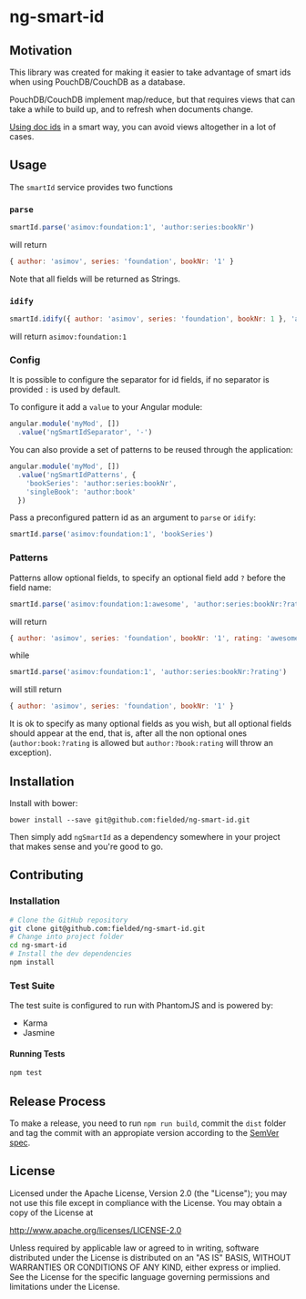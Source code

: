 # ng-smart-id

## Motivation

This library was created for making it easier to take advantage of smart ids when using PouchDB/CouchDB as a database.

PouchDB/CouchDB implement map/reduce, but that requires views that can take a while to build up, and to refresh when documents change.

[Using doc ids](https://pouchdb.com/2014/05/01/secondary-indexes-have-landed-in-pouchdb.html) in a smart way, you can avoid views altogether in a lot of cases.

## Usage
The `smartId` service provides two functions

### `parse`

```js
smartId.parse('asimov:foundation:1', 'author:series:bookNr')
```

will return
```js
{ author: 'asimov', series: 'foundation', bookNr: '1' }
```

Note that all fields will be returned as Strings.

### `idify`

```js
smartId.idify({ author: 'asimov', series: 'foundation', bookNr: 1 }, 'author:series:bookNr')
```

will return `asimov:foundation:1`

### Config

It is possible to configure the separator for id fields, if no separator is provided `:` is used by default.

To configure it add a `value` to your Angular module:

```js
angular.module('myMod', [])
  .value('ngSmartIdSeparator', '-')
```

You can also provide a set of patterns to be reused through the application:

```js
angular.module('myMod', [])
  .value('ngSmartIdPatterns', {
    'bookSeries': 'author:series:bookNr',
    'singleBook': 'author:book'
  })
```

Pass a preconfigured pattern id as an argument to `parse` or `idify`:

```js
smartId.parse('asimov:foundation:1', 'bookSeries')
```

### Patterns

Patterns allow optional fields, to specify an optional field add `?` before the field name:

```js
smartId.parse('asimov:foundation:1:awesome', 'author:series:bookNr:?rating')
```

will return
```js
{ author: 'asimov', series: 'foundation', bookNr: '1', rating: 'awesome' }
```

while
```js
smartId.parse('asimov:foundation:1', 'author:series:bookNr:?rating')
```

will still return
```js
{ author: 'asimov', series: 'foundation', bookNr: '1' }
```

It is ok to specify as many optional fields as you wish, but all optional fields should appear at the end, that is, after all the non optional ones (`author:book:?rating` is allowed but `author:?book:rating` will throw an exception).

## Installation

Install with bower:

    bower install --save git@github.com:fielded/ng-smart-id.git

Then simply add `ngSmartId` as a dependency somewhere in your project that makes sense and you're good to go.

## Contributing

### Installation

```bash
# Clone the GitHub repository
git clone git@github.com:fielded/ng-smart-id.git
# Change into project folder
cd ng-smart-id
# Install the dev dependencies
npm install
```

### Test Suite

The test suite is configured to run with PhantomJS and is powered by:

- Karma
- Jasmine

#### Running Tests

```bash
npm test
```

## Release Process

To make a release, you need to run `npm run build`, commit the `dist` folder and tag the commit with an appropiate version according to the [SemVer spec](http://semver.org/).

## License

Licensed under the Apache License, Version 2.0 (the "License"); you may not use this file except in compliance with the License.  You may obtain a copy of the License at

http://www.apache.org/licenses/LICENSE-2.0

Unless required by applicable law or agreed to in writing, software distributed under the License is distributed on an "AS IS" BASIS, WITHOUT WARRANTIES OR CONDITIONS OF ANY KIND, either express or implied.  See the License for the specific language governing permissions and limitations under the License.
